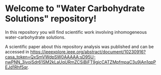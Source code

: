 # Welcome to "Water Carbohydrate Solutions" repository!

In this repository you will find scientific work involving inhomogeneous water-carbohydrate solutions.

A scientific paper about this repository analysis was published and can be accessed in https://ieeexplore.ieee.org/abstract/document/10230916?casa_token=QxSmVWdpSW0AAAAA:sD95U-nwPNN_3jvojSdr61SM2kLaUqURmZCSiBiFT9gicCATZMpfmpaC3u9jAn1qpPEJd1Rhf5qr.
